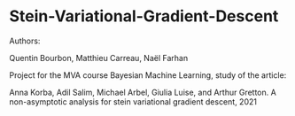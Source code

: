 # Stein-Variational-Gradient-Descent

Authors:

Quentin Bourbon, Matthieu Carreau, Naël Farhan

Project for the MVA course Bayesian Machine Learning, study of the article:

Anna Korba, Adil Salim, Michael Arbel, Giulia Luise, and Arthur Gretton. A non-asymptotic
analysis for stein variational gradient descent, 2021

